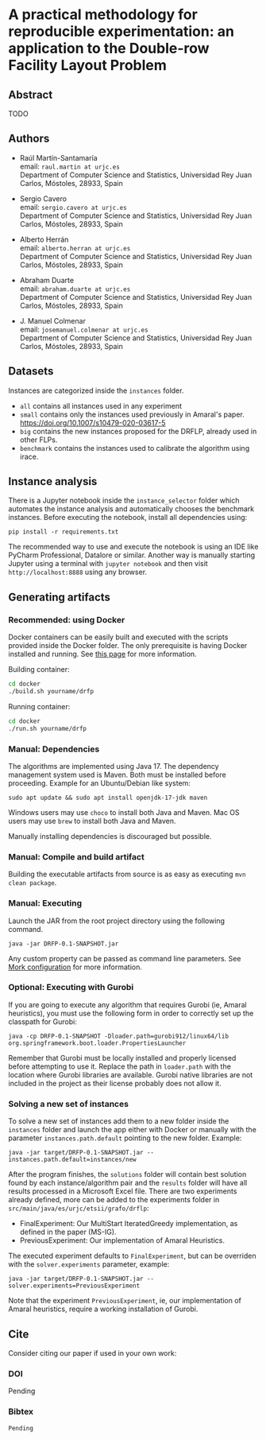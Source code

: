 # A practical methodology for reproducible experimentation: an application to the Double-row Facility Layout Problem

## Abstract
TODO

## Authors
- Raúl Martín-Santamaría<br/>
email: `raul.martin at urjc.es`<br/>
Department of Computer Science and Statistics, Universidad Rey Juan Carlos,
Móstoles, 28933, Spain

- Sergio Cavero<br/>
email: `sergio.cavero at urjc.es`<br/>
Department of Computer Science and Statistics, Universidad Rey Juan Carlos,
Móstoles, 28933, Spain

- Alberto Herrán<br/>
email: `alberto.herran at urjc.es`<br/>
Department of Computer Science and Statistics, Universidad Rey Juan Carlos,
Móstoles, 28933, Spain

- Abraham Duarte<br/>
email: `abraham.duarte at urjc.es`<br/>
Department of Computer Science and Statistics, Universidad Rey Juan Carlos,
Móstoles, 28933, Spain

- J. Manuel Colmenar <br/>
email: `josemanuel.colmenar at urjc.es`<br/>
Department of Computer Science and Statistics, Universidad Rey Juan Carlos,
Móstoles, 28933, Spain

## Datasets

Instances are categorized inside the `instances` folder. 
- `all` contains all instances used in any experiment
- `small` contains only the instances used previously in Amaral's paper. https://doi.org/10.1007/s10479-020-03617-5
- `big` contains the new instances proposed for the DRFLP, already used in other FLPs.
- `benchmark` contains the instances used to calibrate the algorithm using irace.


## Instance analysis
There is a Jupyter notebook inside the `instance_selector` folder which automates the instance analysis
and automatically chooses the benchmark instances. Before executing the notebook,
install all dependencies using:
```
pip install -r requirements.txt
```

The recommended way to use and execute the notebook is using an IDE like PyCharm Professional, Datalore or similar.
Another way is manually starting Jupyter using a terminal with `jupyter notebook`
and then visit `http://localhost:8888` using any browser.

## Generating artifacts

### Recommended: using Docker
Docker containers can be easily built and executed with the scripts provided inside the Docker folder. 
The only prerequisite is having Docker installed and running. See [this page](https://docs.docker.com/engine/install/) for more information.

Building container:
```bash
cd docker
./build.sh yourname/drfp
```

Running container:
```bash
cd docker
./run.sh yourname/drfp
```

### Manual: Dependencies
The algorithms are implemented using Java 17. The dependency management system used is Maven. Both must be installed before proceeding.
Example for an Ubuntu/Debian like system:

```text
sudo apt update && sudo apt install openjdk-17-jdk maven
```

Windows users may use `choco` to install both Java and Maven.
Mac OS users may use `brew` to install both Java and Maven.

Manually installing dependencies is discouraged but possible.

### Manual: Compile and build artifact
Building the executable artifacts from source is as easy as executing `mvn clean package`.

### Manual: Executing
Launch the JAR from the root project directory using the following command.

```text
java -jar DRFP-0.1-SNAPSHOT.jar
```

Any custom property can be passed as command line parameters. See [Mork configuration](https://mork-optimization.readthedocs.io/en/latest/features/config/) for more information.

### Optional: Executing with Gurobi

If you are going to execute any algorithm that requires Gurobi (ie, Amaral heuristics), you must use the following form in order to correctly set up the classpath for Gurobi:
```text
java -cp DRFP-0.1-SNAPSHOT -Dloader.path=gurobi912/linux64/lib org.springframework.boot.loader.PropertiesLauncher
```
Remember that Gurobi must be locally installed and properly licensed before attempting to use it. Replace the path in `loader.path` with the location where Gurobi libraries are available.
Gurobi native libraries are not included in the project as their license probably does not allow it.

### Solving a new set of instances
To solve a new set of instances add them to a new folder inside the `instances` folder and launch the app either
with Docker or manually with the parameter `instances.path.default` pointing to the new folder. Example:

```
java -jar target/DRFP-0.1-SNAPSHOT.jar --instances.path.default=instances/new
```

After the program finishes, the `solutions` folder will contain best solution found by each instance/algorithm pair and the `results` folder will have all results processed in a Microsoft Excel file.
There are two experiments already defined, more can be added to the experiments folder in `src/main/java/es/urjc/etsii/grafo/drflp`:

- FinalExperiment: Our MultiStart IteratedGreedy implementation, as defined in the paper (MS-IG).
- PreviousExperiment: Our implementation of Amaral Heuristics.

The executed experiment defaults to `FinalExperiment`, but can be overriden with the `solver.experiments` parameter, example:

```
java -jar target/DRFP-0.1-SNAPSHOT.jar --solver.experiments=PreviousExperiment
```

Note that the experiment `PreviousExperiment`, ie, our implementation of Amaral heuristics, require a working installation of Gurobi.


## Cite

Consider citing our paper if used in your own work:

### DOI
Pending

### Bibtex
```
Pending
```

